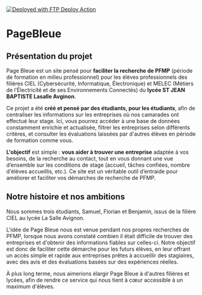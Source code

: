 [<img alt="Deployed with FTP Deploy Action" src="https://img.shields.io/badge/Deployed With-FTP DEPLOY ACTION-%3CCOLOR%3E?style=for-the-badge&color=0077b6">](https://github.com/SamKirkland/FTP-Deploy-Action)
# PageBleue
## Présentation du projet

Page Bleue est un site pensé pour **faciliter la recherche de PFMP** (période de formation en milieu professionnel) pour les élèves professionnels des filières CIEL (Cybersécurité, Informatique, Électronique) et MELEC (Métiers de l’Électricité et de ses Environnements Connectés) du **lycée ST JEAN BAPTISTE Lasalle Avginon**.

Ce projet a été **créé et pensé par des étudiants, pour les étudiants**, afin de centraliser les informations sur les entreprises où nos camarades ont effectué leur stage.
Ici, vous pourrez accéder à une base de données constamment enrichie et actualisée, filtrer les entreprises selon différents critères, et consulter les évaluations laissées par d'autres élèves en période de formation comme vous.

**L'objectif** est simple : **vous aider à trouver une entreprise** adaptée à vos besoins, de la recherche au contact, tout en vous donnant une vue d’ensemble sur les conditions de stage (accueil, tâches confiées, nombre d'élèves accueillis, etc.). Ce site est un véritable outil d’entraide pour améliorer et faciliter vos démarches de recherche de PFMP.

## Notre histoire et nos ambitions

Nous sommes trois étudiants, Samuel, Florian et Benjamin, issus de la filière CIEL au lycée La Salle Avignon.

L'idée de Page Bleue nous est venue pendant nos propres recherches de PFMP, lorsque nous avons constaté combien il était difficile de trouver des entreprises et d'obtenir des informations fiables sur celles-ci.
Notre objectif est donc de faciliter cette démarche pour les futurs élèves, en leur offrant un accès simple et rapide aux entreprises prêtes à accueillir des stagiaires, avec des avis et des évaluations basées sur des expériences réelles.

À plus long terme, nous aimerions élargir Page Bleue à d'autres filières et lycées, afin de rendre ce service qui nous tient à cœur accessible à un maximum d'élèves.
